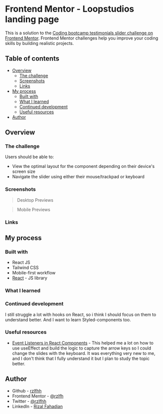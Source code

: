 # Frontend Mentor - Loopstudios landing page

This is a solution to the [Coding bootcamp testimonials slider challenge on Frontend Mentor](https://www.frontendmentor.io/challenges/loopstudios-landing-page-N88J5Onjw/hub/loopstudios-landing-page--CrFkhHyC). Frontend Mentor challenges help you improve your coding skills by building realistic projects.

## Table of contents

- [Overview](#overview)
  - [The challenge](#the-challenge)
  - [Screenshots](#screenshots)
  - [Links](#links)
- [My process](#my-process)
  - [Built with](#built-with)
  - [What I learned](#what-i-learned)
  - [Continued development](#continued-development)
  - [Useful resources](#useful-resources)
- [Author](#author)

## Overview

### The challenge

Users should be able to:

- View the optimal layout for the component depending on their device's screen size
- Navigate the slider using either their mouse/trackpad or keyboard

### Screenshots

> Desktop Previews


> Mobile Previews
### Links


## My process

### Built with

- React JS
- Tailwind CSS
- Mobile-first workflow
- [React](https://reactjs.org/) - JS library

### What I learned

### Continued development

I still struggle a lot with hooks on React, so i think I should focus on them to understand better. And I want to learn Styled-components too.

### Useful resources

- [Event Listeners in React Components](https://www.pluralsight.com/guides/event-listeners-in-react-components) - This helped me a lot on how to use useEffect and build the logic to capture the arrow keys so I could change the slides with the keyboard. It was everything very new to me, and I don't think that I fully understand it but I plan to study the topic better.

## Author

- Github - [rzlfhh](https://github.com/rzlfhh)
- Frontend Mentor - [@rzlfh](https://www.frontendmentor.io/profile/rzlfhh)
- Twitter - [@rzlfhh](https://twitter.com/rzlfhh)
- LinkedIn - [Rizal Fahadian](https://www.linkedin.com/in/rizal-fahadian-281b571b1/)
